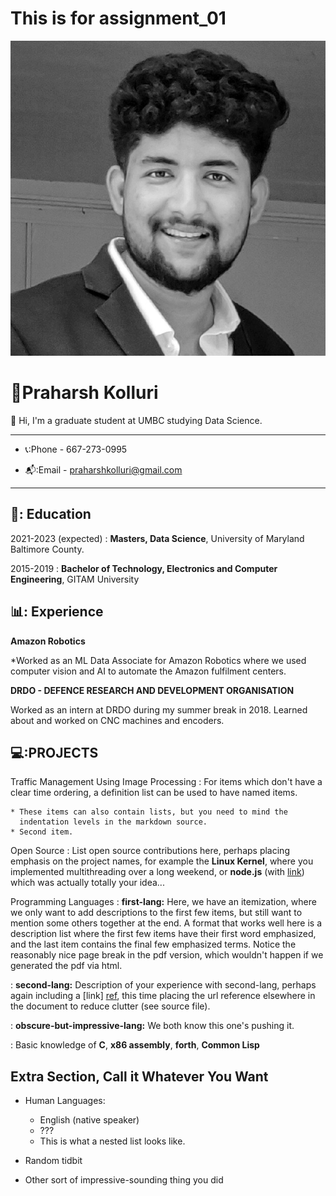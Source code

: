 # This is for assignment_01
![](/assignment_01/Headshot_resume-03.jpeg)

:man:Praharsh Kolluri
============
:wave: Hi, I'm a graduate student at UMBC studying Data Science. 
-------------------     ----------------------------

- 📞:Phone - 667-273-0995

- 📬:Email - praharshkolluri@gmail.com

-------------------     ----------------------------
📖:
Education
---------

2021-2023 (expected)
:   **Masters, Data Science**, University of Maryland Baltimore County.


2015-2019
:   **Bachelor of Technology, Electronics and Computer Engineering**, GITAM University
   

 
📊:
Experience
----------

**Amazon Robotics**

*Worked as an ML Data Associate for Amazon Robotics where we used computer vision and AI to automate the Amazon fulfilment centers.


**DRDO - DEFENCE RESEARCH AND DEVELOPMENT ORGANISATION**

Worked as an intern at DRDO during my summer break in 2018. Learned about and worked on CNC machines and encoders. 



💻:PROJECTS
--------------------

Traffic Management Using Image Processing
:   For items which don't have a clear time ordering, a definition
    list can be used to have named items.

    * These items can also contain lists, but you need to mind the
      indentation levels in the markdown source.
    * Second item.

Open Source
:   List open source contributions here, perhaps placing emphasis on
    the project names, for example the **Linux Kernel**, where you
    implemented multithreading over a long weekend, or **node.js**
    (with [link](http://nodejs.org)) which was actually totally
    your idea...

Programming Languages
:   **first-lang:** Here, we have an itemization, where we only want
    to add descriptions to the first few items, but still want to
    mention some others together at the end. A format that works well
    here is a description list where the first few items have their
    first word emphasized, and the last item contains the final few
    emphasized terms. Notice the reasonably nice page break in the pdf
    version, which wouldn't happen if we generated the pdf via html.

:   **second-lang:** Description of your experience with second-lang,
    perhaps again including a [link] [ref], this time placing the url
    reference elsewhere in the document to reduce clutter (see source
    file). 

:   **obscure-but-impressive-lang:** We both know this one's pushing
    it.

:   Basic knowledge of **C**, **x86 assembly**, **forth**, **Common Lisp**

[ref]: https://github.com/githubuser/superlongprojectname

Extra Section, Call it Whatever You Want
----------------------------------------

* Human Languages:

     * English (native speaker)
     * ???
     * This is what a nested list looks like.

* Random tidbit

* Other sort of impressive-sounding thing you did
